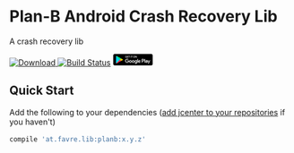 # Plan-B Android Crash Recovery Lib

A crash recovery lib

[![Download](https://api.bintray.com/packages/patrickfav/maven/planb/images/download.svg) ](https://bintray.com/patrickfav/maven/planb/_latestVersion)
[![Build Status](https://travis-ci.org/patrickfav/planb-android.svg?branch=master)](https://travis-ci.org/patrickfav/planb-android)
[![play store banner](doc/playstore_badge_new_sm.png)](https://play.google.com/store/apps/details?id=at.favre.app.planb.demo)

## Quick Start

Add the following to your dependencies ([add jcenter to your repositories](https://developer.android.com/studio/build/index.html#top-level) if you haven't)

```gradle
compile 'at.favre.lib:planb:x.y.z'
```
